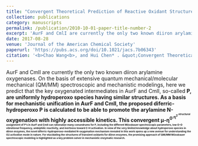 ```yaml
---
title: "Convergent Theoretical Prediction of Reactive Oxidant Structures in Diiron Arylamine Oxygenases AurF and CmlI: Peroxo or Hydroperoxo?"
collection: publications
category: manuscripts
permalink: /publication/2010-10-01-paper-title-number-2
excerpt: 'AurF and CmlI are currently the only two known diiron arylamine oxygenases. On the basis of extensive quantum mechanical/molecular mechanical (QM/MM) spectroscopic and mechanistic modelings, here we predict that the key oxygenated intermediates in AurF and CmlI, so-called <b>P<b>, are uniformly hydroperoxo species having similar structures. As a basis for mechanistic unification in AurF and CmlI, the proposed diferric-hydroperoxo <b>P<b> is calculated to be able to promote the arylamine N-oxygenation with highly accessible kinetics. This convergent μ-η<sup>0<sup>:η<sup>2<sup> structural assignment of <b>P<b>’s in AurF and CmlI can rationalize many conundrums for <b>P<b>, including the different Mössbauer spectroscopic parameters, low O–O vibrational frequency, ambiphilic reactivity, and inertness toward C–H activation. In view of the very limited knowledge about hydroperoxo species in diiron enzymes, the novel diferric-hydroperoxo-mediated N-oxygenation mechanism revealed in this work opens up a new avenue for understanding the O2 activation mode in nature. For elucidating the structures of transient oxidants for diiron enzymes, the promising approach of QM/MM Mössbauer spectroscopic modeling is highlighted as a key problem solver in mechanistic enzymatic research.'
date: 2017-08-28
venue: 'Journal of the American Chemical Society'
paperurl: 'https://pubs.acs.org/doi/10.1021/jacs.7b06343'
citation: '<b>Chao Wang<b>, and Hui Chen* . &quot;Convergent Theoretical Prediction of Reactive Oxidant Structures in Diiron Arylamine Oxygenases AurF and CmlI: Peroxo or Hydroperoxo?&quot; <i>J. Am. Chem. Soc.</i> <b>2017<b>, 139(37), 13038-13046'.'
---
```

AurF and CmlI are currently the only two known diiron arylamine oxygenases. On the basis of extensive quantum mechanical/molecular mechanical (QM/MM) spectroscopic and mechanistic modelings, here we predict that the key oxygenated intermediates in AurF and CmlI, so-called <b>P<b>, are uniformly hydroperoxo species having similar structures. As a basis for mechanistic unification in AurF and CmlI, the proposed diferric-hydroperoxo <b>P<b> is calculated to be able to promote the arylamine N-oxygenation with highly accessible kinetics. This convergent μ-η<sup>0<sup>:η<sup>2<sup> structural assignment of <b>P<b>’s in AurF and CmlI can rationalize many conundrums for <b>P<b>, including the different Mössbauer spectroscopic parameters, low O–O vibrational frequency, ambiphilic reactivity, and inertness toward C–H activation. In view of the very limited knowledge about hydroperoxo species in diiron enzymes, the novel diferric-hydroperoxo-mediated N-oxygenation mechanism revealed in this work opens up a new avenue for understanding the O2 activation mode in nature. For elucidating the structures of transient oxidants for diiron enzymes, the promising approach of QM/MM Mössbauer spectroscopic modeling is highlighted as a key problem solver in mechanistic enzymatic research.
